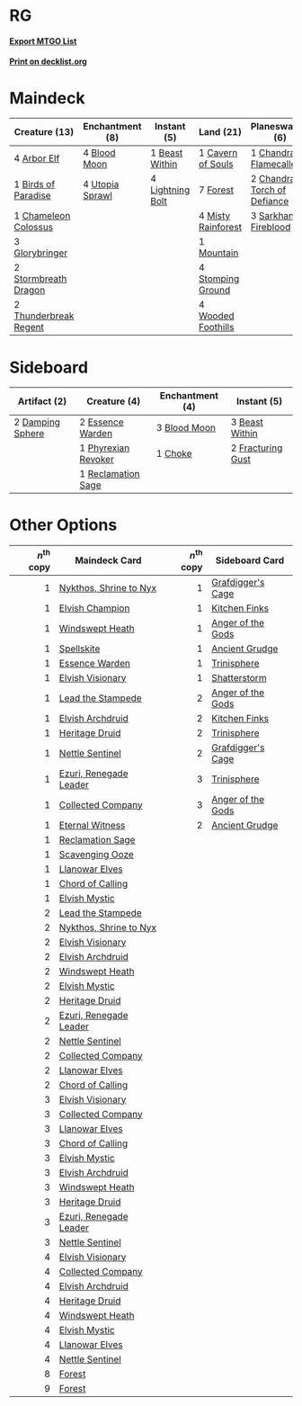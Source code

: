 # RG

#### [Export MTGO List](../collection/RG/RG.txt)
#### [Print on decklist.org](http://decklist.org/?deckmain=4%09Arbor%20Elf%0A1%09Beast%20Within%0A1%09Birds%20of%20Paradise%0A4%09Blood%20Moon%0A1%09Cavern%20of%20Souls%0A1%09Chameleon%20Colossus%0A1%09Chandra,%20Flamecaller%0A2%09Chandra,%20Torch%20of%20Defiance%0A7%09Forest%0A3%09Glorybringer%0A4%09Lightning%20Bolt%0A4%09Misty%20Rainforest%0A2%09Molten%20Rain%0A1%09Mountain%0A1%09Primal%20Command%0A3%09Sarkhan,%20Fireblood%0A4%09Stomping%20Ground%0A4%09Stone%20Rain%0A2%09Stormbreath%20Dragon%0A2%09Thunderbreak%20Regent%0A4%09Utopia%20Sprawl%0A4%09Wooded%20Foothills&deckside=3%09Beast%20Within%0A3%09Blood%20Moon%0A1%09Choke%0A2%09Damping%20Sphere%0A2%09Essence%20Warden%0A2%09Fracturing%20Gust%0A1%09Phyrexian%20Revoker%0A1%09Reclamation%20Sage)
# Maindeck

|                                         Creature (13)                                          |                                     Enchantment (8)                                      |                                        Instant (5)                                        |                                          Land (21)                                          |                                           Planeswalker (6)                                            |                                        Sorcery (7)                                        |
|------------------------------------------------------------------------------------------------|------------------------------------------------------------------------------------------|-------------------------------------------------------------------------------------------|---------------------------------------------------------------------------------------------|-------------------------------------------------------------------------------------------------------|-------------------------------------------------------------------------------------------|
|4 [Arbor Elf](http://gatherer.wizards.com/Pages/Card/Details.aspx?multiverseid=442149)          |4 [Blood Moon](http://gatherer.wizards.com/Pages/Card/Details.aspx?multiverseid=370419)   |1 [Beast Within](http://gatherer.wizards.com/Pages/Card/Details.aspx?multiverseid=423482)  |1 [Cavern of Souls](http://gatherer.wizards.com/Pages/Card/Details.aspx?multiverseid=426057) |1 [Chandra, Flamecaller](http://gatherer.wizards.com/Pages/Card/Details.aspx?multiverseid=407614)      |2 [Molten Rain](http://gatherer.wizards.com/Pages/Card/Details.aspx?multiverseid=425928)   |
|1 [Birds of Paradise](http://gatherer.wizards.com/Pages/Card/Details.aspx?multiverseid=416933)  |4 [Utopia Sprawl](http://gatherer.wizards.com/Pages/Card/Details.aspx?multiverseid=442181)|4 [Lightning Bolt](http://gatherer.wizards.com/Pages/Card/Details.aspx?multiverseid=234704)|7 [Forest](http://gatherer.wizards.com/Pages/Card/Details.aspx?multiverseid=439605)          |2 [Chandra, Torch of Defiance](http://gatherer.wizards.com/Pages/Card/Details.aspx?multiverseid=417683)|1 [Primal Command](http://gatherer.wizards.com/Pages/Card/Details.aspx?multiverseid=425957)|
|1 [Chameleon Colossus](http://gatherer.wizards.com/Pages/Card/Details.aspx?multiverseid=373321) |                                                                                          |                                                                                           |4 [Misty Rainforest](http://gatherer.wizards.com/Pages/Card/Details.aspx?multiverseid=426065)|3 [Sarkhan, Fireblood](http://gatherer.wizards.com/Pages/Card/Details.aspx?multiverseid=447290)        |4 [Stone Rain](http://gatherer.wizards.com/Pages/Card/Details.aspx?multiverseid=10606)     |
|3 [Glorybringer](http://gatherer.wizards.com/Pages/Card/Details.aspx?multiverseid=426836)       |                                                                                          |                                                                                           |1 [Mountain](http://gatherer.wizards.com/Pages/Card/Details.aspx?multiverseid=439604)        |                                                                                                       |                                                                                           |
|2 [Stormbreath Dragon](http://gatherer.wizards.com/Pages/Card/Details.aspx?multiverseid=373679) |                                                                                          |                                                                                           |4 [Stomping Ground](http://gatherer.wizards.com/Pages/Card/Details.aspx?multiverseid=405110) |                                                                                                       |                                                                                           |
|2 [Thunderbreak Regent](http://gatherer.wizards.com/Pages/Card/Details.aspx?multiverseid=394730)|                                                                                          |                                                                                           |4 [Wooded Foothills](http://gatherer.wizards.com/Pages/Card/Details.aspx?multiverseid=405116)|                                                                                                       |                                                                                           |


# Sideboard

|                                       Artifact (2)                                        |                                         Creature (4)                                         |                                    Enchantment (4)                                    |                                        Instant (5)                                         |
|-------------------------------------------------------------------------------------------|----------------------------------------------------------------------------------------------|---------------------------------------------------------------------------------------|--------------------------------------------------------------------------------------------|
|2 [Damping Sphere](http://gatherer.wizards.com/Pages/Card/Details.aspx?multiverseid=443101)|2 [Essence Warden](http://gatherer.wizards.com/Pages/Card/Details.aspx?multiverseid=249374)   |3 [Blood Moon](http://gatherer.wizards.com/Pages/Card/Details.aspx?multiverseid=370419)|3 [Beast Within](http://gatherer.wizards.com/Pages/Card/Details.aspx?multiverseid=423482)   |
|                                                                                           |1 [Phyrexian Revoker](http://gatherer.wizards.com/Pages/Card/Details.aspx?multiverseid=220589)|1 [Choke](http://gatherer.wizards.com/Pages/Card/Details.aspx?multiverseid=430685)     |2 [Fracturing Gust](http://gatherer.wizards.com/Pages/Card/Details.aspx?multiverseid=386290)|
|                                                                                           |1 [Reclamation Sage](http://gatherer.wizards.com/Pages/Card/Details.aspx?multiverseid=430359) |                                                                                       |                                                                                            |


# Other Options

|*n*<sup>th</sup> copy|                                          Maindeck Card                                          |*n*<sup>th</sup> copy|                                       Sideboard Card                                       |
|--------------------:|-------------------------------------------------------------------------------------------------|--------------------:|--------------------------------------------------------------------------------------------|
|                    1|[Nykthos, Shrine to Nyx](http://gatherer.wizards.com/Pages/Card/Details.aspx?multiverseid=373713)|                    1|[Grafdigger's Cage](http://gatherer.wizards.com/Pages/Card/Details.aspx?multiverseid=426046)|
|                    1|[Elvish Champion](http://gatherer.wizards.com/Pages/Card/Details.aspx?multiverseid=26445)        |                    1|[Kitchen Finks](http://gatherer.wizards.com/Pages/Card/Details.aspx?multiverseid=370458)    |
|                    1|[Windswept Heath](http://gatherer.wizards.com/Pages/Card/Details.aspx?multiverseid=405115)       |                    1|[Anger of the Gods](http://gatherer.wizards.com/Pages/Card/Details.aspx?multiverseid=438682)|
|                    1|[Spellskite](http://gatherer.wizards.com/Pages/Card/Details.aspx?multiverseid=397743)            |                    1|[Ancient Grudge](http://gatherer.wizards.com/Pages/Card/Details.aspx?multiverseid=425913)   |
|                    1|[Essence Warden](http://gatherer.wizards.com/Pages/Card/Details.aspx?multiverseid=249374)        |                    1|[Trinisphere](http://gatherer.wizards.com/Pages/Card/Details.aspx?multiverseid=425823)      |
|                    1|[Elvish Visionary](http://gatherer.wizards.com/Pages/Card/Details.aspx?multiverseid=417431)      |                    1|[Shatterstorm](http://gatherer.wizards.com/Pages/Card/Details.aspx?multiverseid=430683)     |
|                    1|[Lead the Stampede](http://gatherer.wizards.com/Pages/Card/Details.aspx?multiverseid=438739)     |                    2|[Anger of the Gods](http://gatherer.wizards.com/Pages/Card/Details.aspx?multiverseid=438682)|
|                    1|[Elvish Archdruid](http://gatherer.wizards.com/Pages/Card/Details.aspx?multiverseid=442741)      |                    2|[Kitchen Finks](http://gatherer.wizards.com/Pages/Card/Details.aspx?multiverseid=370458)    |
|                    1|[Heritage Druid](http://gatherer.wizards.com/Pages/Card/Details.aspx?multiverseid=413713)        |                    2|[Trinisphere](http://gatherer.wizards.com/Pages/Card/Details.aspx?multiverseid=425823)      |
|                    1|[Nettle Sentinel](http://gatherer.wizards.com/Pages/Card/Details.aspx?multiverseid=442171)       |                    2|[Grafdigger's Cage](http://gatherer.wizards.com/Pages/Card/Details.aspx?multiverseid=426046)|
|                    1|[Ezuri, Renegade Leader](http://gatherer.wizards.com/Pages/Card/Details.aspx?multiverseid=442737)|                    3|[Trinisphere](http://gatherer.wizards.com/Pages/Card/Details.aspx?multiverseid=425823)      |
|                    1|[Collected Company](http://gatherer.wizards.com/Pages/Card/Details.aspx?multiverseid=394519)     |                    3|[Anger of the Gods](http://gatherer.wizards.com/Pages/Card/Details.aspx?multiverseid=438682)|
|                    1|[Eternal Witness](http://gatherer.wizards.com/Pages/Card/Details.aspx?multiverseid=370427)       |                    2|[Ancient Grudge](http://gatherer.wizards.com/Pages/Card/Details.aspx?multiverseid=425913)   |
|                    1|[Reclamation Sage](http://gatherer.wizards.com/Pages/Card/Details.aspx?multiverseid=430359)      |                     |                                                                                            |
|                    1|[Scavenging Ooze](http://gatherer.wizards.com/Pages/Card/Details.aspx?multiverseid=425959)       |                     |                                                                                            |
|                    1|[Llanowar Elves](http://gatherer.wizards.com/Pages/Card/Details.aspx?multiverseid=413717)        |                     |                                                                                            |
|                    1|[Chord of Calling](http://gatherer.wizards.com/Pages/Card/Details.aspx?multiverseid=89064)       |                     |                                                                                            |
|                    1|[Elvish Mystic](http://gatherer.wizards.com/Pages/Card/Details.aspx?multiverseid=442743)         |                     |                                                                                            |
|                    2|[Lead the Stampede](http://gatherer.wizards.com/Pages/Card/Details.aspx?multiverseid=438739)     |                     |                                                                                            |
|                    2|[Nykthos, Shrine to Nyx](http://gatherer.wizards.com/Pages/Card/Details.aspx?multiverseid=373713)|                     |                                                                                            |
|                    2|[Elvish Visionary](http://gatherer.wizards.com/Pages/Card/Details.aspx?multiverseid=417431)      |                     |                                                                                            |
|                    2|[Elvish Archdruid](http://gatherer.wizards.com/Pages/Card/Details.aspx?multiverseid=442741)      |                     |                                                                                            |
|                    2|[Windswept Heath](http://gatherer.wizards.com/Pages/Card/Details.aspx?multiverseid=405115)       |                     |                                                                                            |
|                    2|[Elvish Mystic](http://gatherer.wizards.com/Pages/Card/Details.aspx?multiverseid=442743)         |                     |                                                                                            |
|                    2|[Heritage Druid](http://gatherer.wizards.com/Pages/Card/Details.aspx?multiverseid=413713)        |                     |                                                                                            |
|                    2|[Ezuri, Renegade Leader](http://gatherer.wizards.com/Pages/Card/Details.aspx?multiverseid=442737)|                     |                                                                                            |
|                    2|[Nettle Sentinel](http://gatherer.wizards.com/Pages/Card/Details.aspx?multiverseid=442171)       |                     |                                                                                            |
|                    2|[Collected Company](http://gatherer.wizards.com/Pages/Card/Details.aspx?multiverseid=394519)     |                     |                                                                                            |
|                    2|[Llanowar Elves](http://gatherer.wizards.com/Pages/Card/Details.aspx?multiverseid=413717)        |                     |                                                                                            |
|                    2|[Chord of Calling](http://gatherer.wizards.com/Pages/Card/Details.aspx?multiverseid=89064)       |                     |                                                                                            |
|                    3|[Elvish Visionary](http://gatherer.wizards.com/Pages/Card/Details.aspx?multiverseid=417431)      |                     |                                                                                            |
|                    3|[Collected Company](http://gatherer.wizards.com/Pages/Card/Details.aspx?multiverseid=394519)     |                     |                                                                                            |
|                    3|[Llanowar Elves](http://gatherer.wizards.com/Pages/Card/Details.aspx?multiverseid=413717)        |                     |                                                                                            |
|                    3|[Chord of Calling](http://gatherer.wizards.com/Pages/Card/Details.aspx?multiverseid=89064)       |                     |                                                                                            |
|                    3|[Elvish Mystic](http://gatherer.wizards.com/Pages/Card/Details.aspx?multiverseid=442743)         |                     |                                                                                            |
|                    3|[Elvish Archdruid](http://gatherer.wizards.com/Pages/Card/Details.aspx?multiverseid=442741)      |                     |                                                                                            |
|                    3|[Windswept Heath](http://gatherer.wizards.com/Pages/Card/Details.aspx?multiverseid=405115)       |                     |                                                                                            |
|                    3|[Heritage Druid](http://gatherer.wizards.com/Pages/Card/Details.aspx?multiverseid=413713)        |                     |                                                                                            |
|                    3|[Ezuri, Renegade Leader](http://gatherer.wizards.com/Pages/Card/Details.aspx?multiverseid=442737)|                     |                                                                                            |
|                    3|[Nettle Sentinel](http://gatherer.wizards.com/Pages/Card/Details.aspx?multiverseid=442171)       |                     |                                                                                            |
|                    4|[Elvish Visionary](http://gatherer.wizards.com/Pages/Card/Details.aspx?multiverseid=417431)      |                     |                                                                                            |
|                    4|[Collected Company](http://gatherer.wizards.com/Pages/Card/Details.aspx?multiverseid=394519)     |                     |                                                                                            |
|                    4|[Elvish Archdruid](http://gatherer.wizards.com/Pages/Card/Details.aspx?multiverseid=442741)      |                     |                                                                                            |
|                    4|[Heritage Druid](http://gatherer.wizards.com/Pages/Card/Details.aspx?multiverseid=413713)        |                     |                                                                                            |
|                    4|[Windswept Heath](http://gatherer.wizards.com/Pages/Card/Details.aspx?multiverseid=405115)       |                     |                                                                                            |
|                    4|[Elvish Mystic](http://gatherer.wizards.com/Pages/Card/Details.aspx?multiverseid=442743)         |                     |                                                                                            |
|                    4|[Llanowar Elves](http://gatherer.wizards.com/Pages/Card/Details.aspx?multiverseid=413717)        |                     |                                                                                            |
|                    4|[Nettle Sentinel](http://gatherer.wizards.com/Pages/Card/Details.aspx?multiverseid=442171)       |                     |                                                                                            |
|                    8|[Forest](http://gatherer.wizards.com/Pages/Card/Details.aspx?multiverseid=439605)                |                     |                                                                                            |
|                    9|[Forest](http://gatherer.wizards.com/Pages/Card/Details.aspx?multiverseid=439605)                |                     |                                                                                            |

